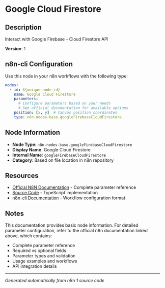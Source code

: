 # Google Cloud Firestore

## Description

Interact with Google Firebase - Cloud Firestore API

**Version**: 1

## n8n-cli Configuration

Use this node in your n8n workflows with the following type:

```yaml
nodes:
  - id: ${unique-node-id}
    name: Google Cloud Firestore
    parameters:
      # Configure parameters based on your needs
      # See official documentation for available options
    position: [x, y]  # Canvas position coordinates
    type: n8n-nodes-base.googleFirebaseCloudFirestore
```

## Node Information

- **Node Type**: `n8n-nodes-base.googleFirebaseCloudFirestore`
- **Display Name**: Google Cloud Firestore
- **Internal Name**: `googleFirebaseCloudFirestore`
- **Category**: Based on file location in n8n repository

## Resources

- [Official N8N Documentation](https://docs.n8n.io/integrations/builtin/app-nodes/n8n-nodes-base.googlefirebasecloudfirestore/) - Complete parameter reference
- [Source Code](https://github.com/n8n-io/n8n/blob/master/packages/nodes-base/nodes/Google/Firebase/CloudFirestore/GoogleFirebaseCloudFirestore.node.ts) - TypeScript implementation
- [n8n-cli Documentation](https://github.com/edenreich/n8n-cli) - Workflow configuration format

## Notes

This documentation provides basic node information. For detailed parameter configuration, 
refer to the official n8n documentation linked above, which contains:

- Complete parameter reference
- Required vs optional fields
- Parameter types and validation
- Usage examples and workflows
- API integration details

---
*Generated automatically from n8n 1 source code*
